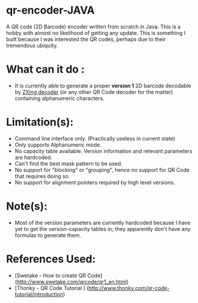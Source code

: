 # qr-encoder-JAVA

A QR code (2D Barcode) encoder written from scratch in Java. This is a hobby with almost no likelihood of getting any update. This is something I built because I was interested the QR codes, perhaps due to their tremendous ubiquity.

What can it do :
=================
 * It is currently able to generate a proper **version 1** 2D barcode decodable by [ZXing decoder](http://zxing.org) (or any other QR Code decoder for the matter) containing alphanumeric characters. 

Limitation(s):
================
  * Command line interface only. (Practically useless in current state)
  * Only supports Alphanumeric mode.
  * No capacity table available. Version information and relevant parameters are hardcoded. 
  * Can't find the best mask pattern to be used.
  * No support for "blocking" or "grouping", hence no support for QR Code that requires doing so.
  * No support for alignment pointers required by high level versions.
  

Note(s):
=================
 * Most of the version parameters are currently hardcoded because I have yet to get the version-capacity tables in; they apparently don't have any formulas to generate them.


References Used:
================
* [Swetake - How to create QR Code] (http://www.swetake.com/qrcode/qr1_en.html)
* [Thonky - QR Code Tutorial ] (http://www.thonky.com/qr-code-tutorial/introduction)
